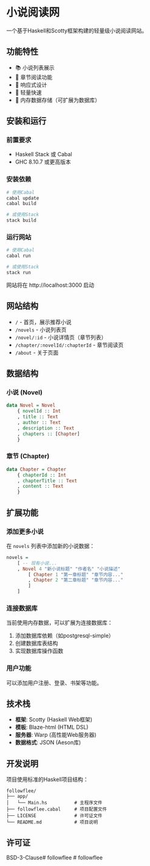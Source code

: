 # 小说阅读网

一个基于Haskell和Scotty框架构建的轻量级小说阅读网站。

## 功能特性

- 📚 小说列表展示
- 📖 章节阅读功能
- 🎨 响应式设计
- 🚀 轻量快速
- 💾 内存数据存储（可扩展为数据库）

## 安装和运行

### 前置要求

- Haskell Stack 或 Cabal
- GHC 8.10.7 或更高版本

### 安装依赖

```bash
# 使用Cabal
cabal update
cabal build

# 或使用Stack
stack build
```

### 运行网站

```bash
# 使用Cabal
cabal run

# 或使用Stack
stack run
```

网站将在 http://localhost:3000 启动

## 网站结构

- `/` - 首页，展示推荐小说
- `/novels` - 小说列表页
- `/novel/:id` - 小说详情页（章节列表）
- `/chapter/:novelId/:chapterId` - 章节阅读页
- `/about` - 关于页面

## 数据结构

### 小说 (Novel)
```haskell
data Novel = Novel
    { novelId :: Int
    , title :: Text
    , author :: Text
    , description :: Text
    , chapters :: [Chapter]
    }
```

### 章节 (Chapter)
```haskell
data Chapter = Chapter
    { chapterId :: Int
    , chapterTitle :: Text
    , content :: Text
    }
```

## 扩展功能

### 添加更多小说

在 `novels` 列表中添加新的小说数据：

```haskell
novels =
    [ -- 现有小说...
    , Novel 4 "新小说标题" "作者名" "小说描述"
        [ Chapter 1 "第一章标题" "章节内容..."
        , Chapter 2 "第二章标题" "章节内容..."
        ]
    ]
```

### 连接数据库

当前使用内存数据，可以扩展为连接数据库：

1. 添加数据库依赖（如postgresql-simple）
2. 创建数据库表结构
3. 实现数据库操作函数

### 用户功能

可以添加用户注册、登录、书架等功能。

## 技术栈

- **框架**: Scotty (Haskell Web框架)
- **模板**: Blaze-html (HTML DSL)
- **服务器**: Warp (高性能Web服务器)
- **数据格式**: JSON (Aeson库)

## 开发说明

项目使用标准的Haskell项目结构：

```
followflee/
├── app/
│   └── Main.hs          # 主程序文件
├── followflee.cabal     # 项目配置文件
├── LICENSE              # 许可证文件
└── README.md            # 项目说明
```

## 许可证

BSD-3-Clause#   f o l l o w f l e e  
 # followflee
